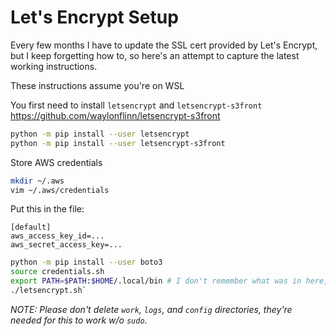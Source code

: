 # Let's Encrypt Setup

Every few months I have to update the SSL cert provided by Let's Encrypt, but I
keep forgetting how to, so here's an attempt to capture the latest working instructions.

These instructions assume you're on WSL

You first need to install `letsencrypt` and `letsencrypt-s3front`
https://github.com/waylonflinn/letsencrypt-s3front
```bash
python -m pip install --user letsencrypt
python -m pip install --user letsencrypt-s3front
```

Store AWS credentials
```bash
mkdir ~/.aws
vim ~/.aws/credentials
```

Put this in the file:
```
[default]
aws_access_key_id=...
aws_secret_access_key=...
```

```bash
python -m pip install --user boto3
source credentials.sh
export PATH=$PATH:$HOME/.local/bin # I don't remember what was in here, will augment docs when necessary
./letsencrypt.sh`
```

_NOTE: Please don't delete `work`, `logs`, and `config` directories, they're needed for this to work w/o `sudo`_.
